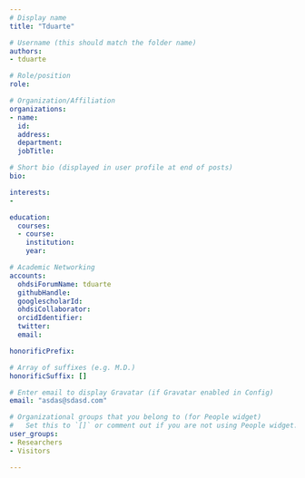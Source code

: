 ```yaml
---
# Display name
title: "Tduarte"

# Username (this should match the folder name)
authors:
- tduarte

# Role/position
role: 

# Organization/Affiliation
organizations:
- name: 
  id: 
  address: 
  department: 
  jobTitle: 

# Short bio (displayed in user profile at end of posts)
bio: 

interests:
- 

education:
  courses:
  - course: 
    institution: 
    year: 

# Academic Networking
accounts:
  ohdsiForumName: tduarte
  githubHandle: 
  googlescholarId: 
  ohdsiCollaborator:
  orcidIdentifier: 
  twitter: 
  email: 

honorificPrefix: 

# Array of suffixes (e.g. M.D.)
honorificSuffix: []

# Enter email to display Gravatar (if Gravatar enabled in Config)
email: "asdas@sdasd.com"

# Organizational groups that you belong to (for People widget)
#   Set this to `[]` or comment out if you are not using People widget.
user_groups:
- Researchers
- Visitors

---
```

